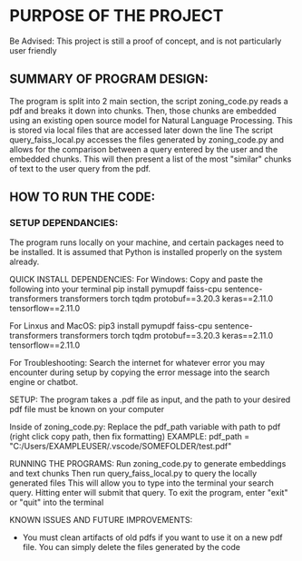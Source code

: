 # PURPOSE OF THE PROJECT







Be Advised: This project is still a proof of concept, and is not particularly user friendly

## SUMMARY OF PROGRAM DESIGN:
The program is split into 2 main section, the script zoning_code.py reads a pdf and breaks it down into chunks. Then, those chunks are embedded using an existing open source model for Natural Language Processing. This is stored via local files that are accessed later down the line
The script query_faiss_local.py accesses the files generated by zoning_code.py and allows for the comparison between a query entered by the user and the embedded chunks. This will then present a list of the most "similar" chunks of text to the user query from the pdf. 

## HOW TO RUN THE CODE:

### SETUP DEPENDANCIES:
The program runs locally on your machine, and certain packages need to be installed. It is assumed that Python is installed properly on the system already.

QUICK INSTALL DEPENDENCIES:
For Windows:
Copy and paste the following into your terminal
pip install pymupdf faiss-cpu sentence-transformers transformers torch tqdm protobuf==3.20.3 keras==2.11.0 tensorflow==2.11.0

For Linxus and MacOS:
pip3 install pymupdf faiss-cpu sentence-transformers transformers torch tqdm protobuf==3.20.3 keras==2.11.0 tensorflow==2.11.0

For Troubleshooting:
Search the internet for whatever error you may encounter during setup by copying the error message into the search engine or chatbot.

SETUP:
The program takes a .pdf file as input, and the path to your desired pdf file must be known on your computer

Inside of zoning_code.py:
Replace the pdf_path variable with path to pdf (right click copy path, then fix formatting)
EXAMPLE: pdf_path = "C:/Users/EXAMPLEUSER/.vscode/SOMEFOLDER/test.pdf" 

RUNNING THE PROGRAMS:
Run zoning_code.py to generate embeddings and text chunks
Then run query_faiss_local.py to query the locally generated files
This will allow you to type into the terminal your search query. Hitting enter will submit that query. To exit the program, enter "exit" or "quit" into the terminal

KNOWN ISSUES AND FUTURE IMPROVEMENTS:
- You must clean artifacts of old pdfs if you want to use it on a new pdf file. You can simply delete the files generated by the code
